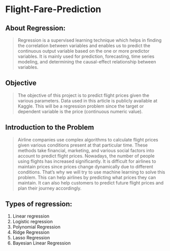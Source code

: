 # Flight-Fare-Prediction

## About Regression:
> Regression is a supervised learning technique which helps in finding the correlation between variables and enables us to predict the continuous output variable based on the one or more predictor variables. It is mainly used for prediction, forecasting, time series modeling, and determining the causal-effect relationship between variables.


## Objective
> The objective of this project is to predict flight prices given the various parameters. Data used in this article is publicly available at Kaggle. This will be a regression problem since the target or dependent variable is the price (continuous numeric value).



## Introduction to the Problem
> Airline companies use complex algorithms to calculate flight prices given various conditions present at that particular time. These methods take financial, marketing, and various social factors into account to predict flight prices.
> Nowadays, the number of people using flights has increased significantly. It is difficult for airlines to maintain prices since prices change dynamically due to different conditions. That’s why we will try to use machine learning to solve this problem. This can help airlines by predicting what prices they can maintain. It can also help customers to predict future flight prices and plan their journey accordingly.


## Types of regression:
  1. Linear regression
  2. Logistic regression
  3. Polynomial Regression
  4. Ridge Regression
  5. Lasso Regression
  6. Bayesian Linear Regression
